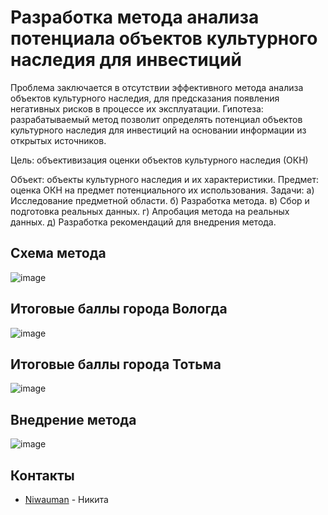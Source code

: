 # Разработка метода анализа потенциала объектов культурного наследия для инвестиций

Проблема заключается в отсутствии эффективного метода анализа объектов культурного наследия, для предсказания появления негативных рисков в процессе их эксплуатации. 
Гипотеза: разрабатываемый метод позволит определять потенциал объектов культурного наследия для инвестиций на основании информации из открытых источников.

Цель: объективизация оценки объектов культурного наследия (ОКН)


Объект: объекты культурного наследия и их характеристики.
Предмет: оценка ОКН на предмет потенциального их использования.
Задачи:
а)	Исследование предметной области.
б)	Разработка метода.
в)	Сбор и подготовка реальных данных.
г)	Апробация метода на реальных данных.
д)	Разработка рекомендаций для внедрения метода.


## Схема метода
![image](https://github.com/user-attachments/assets/90b575fb-d248-484d-8441-312aa29062eb)

## Итоговые баллы города Вологда
![image](https://github.com/user-attachments/assets/580a3fcb-92fd-4616-ad0d-218095a4d4b5)

## Итоговые баллы города Тотьма
![image](https://github.com/user-attachments/assets/9d4c26f3-ed62-43cf-868f-c3e443b9b3b8)

## Внедрение метода
![image](https://github.com/user-attachments/assets/0f3eb116-bc99-4d99-9d9b-4b624dde5e57)



## Контакты
- [Niwauman](https://t.me/Niwauman) - Никита
